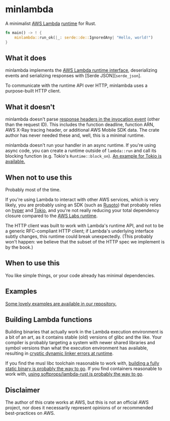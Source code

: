 # minlambda

A minimalist [AWS Lambda][lambda] [runtime] for Rust.

```rust
fn main() -> ! {
    minlambda::run_ok(|_: serde::de::IgnoredAny| "Hello, world!")
}
```

[lambda]: https://aws.amazon.com/lambda/
[runtime]: https://docs.aws.amazon.com/lambda/latest/dg/runtimes-custom.html

## What it does

minlambda implements the [AWS Lambda runtime interface][interface], deserializing events and
serializing responses with [Serde JSON][`serde_json`].

To communicate with the runtime API over HTTP, minlambda uses a purpose-built HTTP client.

[interface]: https://docs.aws.amazon.com/lambda/latest/dg/runtimes-api.html

## What it doesn't

minlambda doesn't parse [response headers in the invocation event][next] (other than the
request ID). This includes the function deadline, function ARN, AWS X-Ray tracing header, or
additional AWS Mobile SDK data. The crate author has never needed these and, well, this is a
minimal runtime.

minlambda doesn't run your handler in an async runtime. If you're using async code, you can
create a runtime outside of `lambda::run` and call its blocking function (e.g. Tokio's
`Runtime::block_on`). [An example for Tokio is available.][tokio-example]

[next]: https://docs.aws.amazon.com/lambda/latest/dg/runtimes-api.html#runtimes-api-next
[tokio-example]: https://github.com/iliana/minlambda/blob/matriarch/examples/async.rs

## When not to use this

Probably most of the time.

If you're using Lambda to interact with other AWS services, which is very likely, you are
probably using an SDK (such as [Rusoto]) that probably relies on [hyper] and [Tokio], and
you're not really reducing your total dependency closure compared to the [AWS Labs
runtime][awslabs].

The HTTP client was built to work with Lambda's runtime API, and not to be a generic
RFC-compliant HTTP client; if Lambda's underlying interface subtly changes, this runtime could
break unexpectedly. (This probably won't happen: we believe that the subset of the HTTP spec we
implement is by the book.)

[Rusoto]: https://github.com/rusoto/rusoto
[hyper]: https://docs.rs/hyper
[tokio]: https://docs.rs/tokio
[awslabs]: https://github.com/awslabs/aws-lambda-rust-runtime

## When to use this

You like simple things, or your code already has minimal dependencies.

## Examples

[Some lovely examples are available in our repository.][examples]

[examples]: https://github.com/iliana/minlambda/tree/matriarch/examples

## Building Lambda functions

Building binaries that actually work in the Lambda execution environment is a bit of an art, as
it contains stable (old) versions of glibc and the like. Your compiler is probably targeting a
system with newer shared libraries and symbol versions than what the execution environment has
available, resulting in [cryptic dynamic linker errors at runtime][cryptic].

If you find the musl libc toolchain reasonable to work with, [building a fully static binary is
probably the way to go][musl]. If you find containers reasonable to work with, [using
softprops/lambda-rust is probably the way to go][container].

[cryptic]: https://github.com/awslabs/aws-lambda-rust-runtime/issues/17
[musl]: https://doc.rust-lang.org/edition-guide/rust-2018/platform-and-target-support/musl-support-for-fully-static-binaries.html
[container]: https://github.com/softprops/lambda-rust

## Disclaimer

The author of this crate works at AWS, but this is not an official AWS project, nor does it
necessarily represent opinions of or recommended best-practices on AWS.
